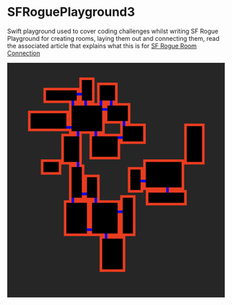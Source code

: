 # SFRoguePlayground3
Swift playground used to cover coding challenges whilst writing SF Rogue
Playground for creating rooms, laying them out and connecting them, read the associated article that explains what this is for [SF Rogue Room Connection](https://www.flexicoder.com/SFRogue/SFRogue_Room_Connection.html)

![Example Rooms](LiveViewP3_1.png)
